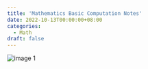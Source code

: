 ```yaml
---
title: 'Mathematics Basic Computation Notes'
date: 2022-10-13T00:00:00+08:00
categories:
  - Math
draft: false
---
```


![image 1](https://user-images.githubusercontent.com/90828938/197349250-7ef5a1d2-9e29-47cf-9ba7-c0e8b578b707.jpg)
